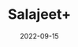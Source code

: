 ---
title: 'Salajeet+'
date: '2022-09-15' 
metatag: '' 
inventory: '0' 
draft: false 
# meta description 
shortDescripton: ''
description: 'Herb'
longdescription: ''
featured: True
# product Price
price: '150.0'
# Product Short Description
shortDescription: ''
productID: 'AB6CCAFB-9924-ED11-9968-005056B3A416'
type: 'products'
category: 'Herb' 
thumnailproduct: 'https://aminsaddiquidawakhana.eralive.net/images/products/AB6CCAFB-9924-ED11-9968-005056B3A4161.png' 
images:
  - image: 'images/products/AB6CCAFB-9924-ED11-9968-005056B3A4161.png'  
Variants:
---
